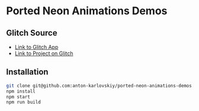 
# Ported Neon Animations Demos

## Glitch Source

* [Link to Glitch App]()
* [Link to Project on Glitch]()

## Installation

```sh
git clone git@github.com:anton-karlovskiy/ported-neon-animations-demos.git
npm install
npm start
npm run build
```
